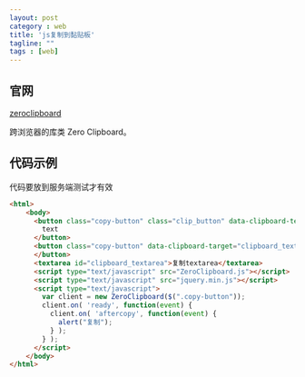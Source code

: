 ```yaml
---
layout: post
category : web
title: 'js复制到黏贴板'
tagline: ""
tags : [web]
---	
```


## 官网

[zeroclipboard](https://github.com/zeroclipboard/zeroclipboard)

跨浏览器的库类 Zero Clipboard。

<!--break-->

## 代码示例

代码要放到服务端测试才有效

```html
<html>
	<body>
	  <button class="copy-button" class="clip_button" data-clipboard-text="Copy Me!">
	  	text
	  </button>
	  <button class="copy-button" data-clipboard-target="clipboard_textarea">textarea
	  </button>
	  <textarea id="clipboard_textarea">复制textarea</textarea>
	  <script type="text/javascript" src="ZeroClipboard.js"></script>
	  <script type="text/javascript" src="jquery.min.js"></script>   
	  <script type="text/javascript">
	    var client = new ZeroClipboard($(".copy-button"));
	    client.on( 'ready', function(event) {
	      client.on( 'aftercopy', function(event) {
	        alert("复制");
	      } );
	    } );
	  </script>
	</body>
</html>
```